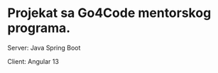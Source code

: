 <h1>Projekat sa Go4Code mentorskog programa.</h1>
<p>Server: Java Spring Boot</p>
<p>Client: Angular 13</p>